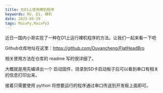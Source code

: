 ```yaml
---
title: 在D1上使用裸机程序
keywords: RV, D1, 裸机
date: 2022-04-29
tags: MaixPy,MaixPy3
---
```

近日一国内小哥实现了一种在D1上运行裸机程序的方法。让我们一起来看一下吧

<!-- more -->

Github仓库地址在这里：https://github.com/Ouyancheng/FlatHeadBro

相关使用方法在仓库的 readme 写的很详细了。

大概就是用先编译出一个 启动固件，烧录到SD卡启动板子后可以看到串口有相关的信息打印出来。

接着只需要使用 python 将想要运行的程序通过串口传送到开发板上面即可。